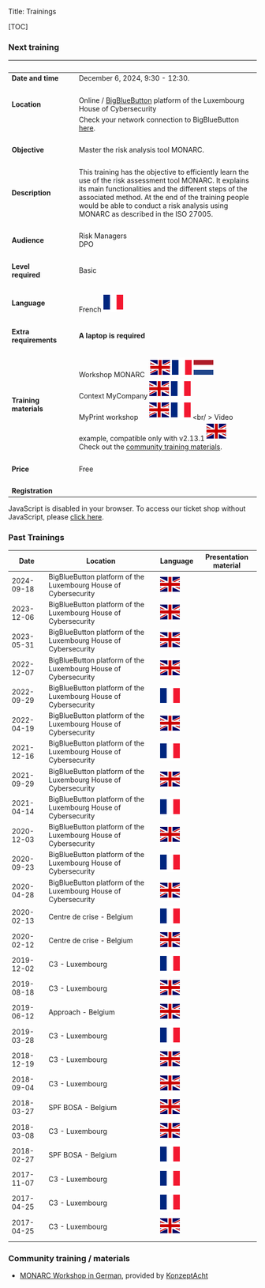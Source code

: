 Title: Trainings

<style>
table {
    width:100%;
}
</style>

[TOC]

### Next training

|&nbsp;|||
|:--|--|--|
|**Date and time**|| December 6, 2024, 9:30 - 12:30. |
|&nbsp;|  ||
|**Location**|&nbsp;&nbsp;&nbsp;|Online / [BigBlueButton](https://bigbluebutton.org/) platform of the Luxembourg House of Cybersecurity|
|&nbsp;|  |<i class="fa fa-exclamation-triangle"></i> Check your network connection to BigBlueButton [here](https://test.bigbluebutton.org).  |
|&nbsp;|  |  |
|**Objective**||Master the risk analysis tool MONARC.|
|&nbsp;|  |  |
|**Description**||This training has the objective to efficiently learn the use of the risk assessment tool MONARC. It explains its main functionalities and the different steps of the associated method. At the end of the training people would be able to conduct a risk analysis using MONARC as described in the ISO 27005.|
|&nbsp;|  |  |
|**Audience**||Risk Managers <br> DPO|
|&nbsp;|  |  |
|**Level required**||Basic|
|&nbsp;|  |  |
|**Language**|| French ![French][fr] &nbsp;&nbsp;&nbsp; |
|&nbsp;|  |  |
|**Extra requirements**||**A laptop is required**|
|&nbsp;|  |  |
|**Training materials**||Workshop MONARC &nbsp; [![English][en]](/assets/files/monarc-training/en/Formation_V2-MONARC_Env1.1.pdf) [![Français][fr]](/assets/files/monarc-training/fr/Formation_V2-MONARC_Fr.pdf) [![Dutch][nl]](/assets/files/monarc-training/nl/Formation_V2-MONARC_NL.pdf)<br/>Context MyCompany [![English][en]](/assets/files/monarc-training/en/Context_MyCompany_en_v1.0.pdf) [![Français][fr]](/assets/files/monarc-training/fr/Context_MyCompany_fr_v1.1.pdf)<br/>MyPrint workshop &nbsp;&nbsp;&nbsp;&nbsp;&nbsp;<a href="/assets/files/monarc-training/en/MyPrintEN.json" download>![English][en]</a> <a href="/assets/files/monarc-training/fr/MyPrintFR.json" download>![Français][fr]</a> <br/ > Video example, compatible only with v2.13.1 <a href="/assets/files/monarc-training/en/VideoExample_v2.13.1.json" download>![English][en]</a> <br />Check out the [community training materials](/trainings#community-training-materials).
|&nbsp;|  |  |
|**Price**||Free| /*(Cancellation is possible up to 48 hours before the start of the training) |*/
|&nbsp;|  |  |
|**Registration** | ||

<link rel="stylesheet" type="text/css" href="https://pretix.eu/monarc/training-2024-fr-1/widget/v1.css" crossorigin>
<script type="text/javascript" src="https://pretix.eu/widget/v1.en.js" async crossorigin></script>

<pretix-widget event="https://pretix.eu/monarc/training-2024-fr-1/" single-item-select="button"></pretix-widget>
<noscript>
   <div class="pretix-widget">
        <div class="pretix-widget-info-message">
            JavaScript is disabled in your browser. To access our ticket shop without JavaScript, please <a target="_blank" rel="noopener" href="https://pretix.eu/monarc/training-2024-fr-1/">click here</a>.
        </div>
    </div>
</noscript>


### Past Trainings


| Date       | Location                                     | Language        | Presentation material  |
|------------| -------------------------------------------- | --------------- | ---------------------- |
| 2024-09-18 | BigBlueButton platform of the Luxembourg House of Cybersecurity  | ![English][en]   | [<i class="fa fa-file-pdf-o" style="color:red" aria-hidden="true"></i>](https://github.com/monarc-project/monarc-training/releases/download/training_LHC_2024-09-18/20240918_MONARC-training.pdf)   |
| 2023-12-06 | BigBlueButton platform of the Luxembourg House of Cybersecurity  | ![English][en]   | [<i class="fa fa-file-pdf-o" style="color:red" aria-hidden="true"></i>](https://github.com/monarc-project/monarc-training/releases/download/training_LHC_2023-12-06/20231206_MONARC-training.pdf)   |
| 2023-05-31 | BigBlueButton platform of the Luxembourg House of Cybersecurity  | ![English][en]   | [<i class="fa fa-file-pdf-o" style="color:red" aria-hidden="true"></i>](https://github.com/monarc-project/monarc-training/files/11609462/20230531_MONARC-training.pdf)   |
| 2022-12-07 | BigBlueButton platform of the Luxembourg House of Cybersecurity  | ![English][en]   | [<i class="fa fa-file-pdf-o" style="color:red" aria-hidden="true"></i>](https://github.com/monarc-project/monarc-training/releases/download/training_LHC_2022-12-07/20221207_MONARC-training.pdf)   | 
| 2022-09-29 | BigBlueButton platform of the Luxembourg House of Cybersecurity  | ![French][FR]   |                        |
| 2022-04-19 | BigBlueButton platform of the Luxembourg House of Cybersecurity  | ![English][en]   | [<i class="fa fa-file-pdf-o" style="color:red" aria-hidden="true"></i>](/assets/files/trainings/20220419_MONARC-training.pdf)   |
| 2021-12-16 | BigBlueButton platform of the Luxembourg House of Cybersecurity  | ![French][FR]   |                        |
| 2021-09-29 | BigBlueButton platform of the Luxembourg House of Cybersecurity  | ![English][en]   | [<i class="fa fa-file-pdf-o" style="color:red" aria-hidden="true"></i>](/assets/files/trainings/20210929_MONARC-training.pdf)   |
| 2021-04-14 | BigBlueButton platform of the Luxembourg House of Cybersecurity  | ![French][FR]   |                        |
| 2020-12-03 | BigBlueButton platform of the Luxembourg House of Cybersecurity  | ![English][en]  | [<i class="fa fa-file-pdf-o" style="color:red" aria-hidden="true"></i>](/assets/files/trainings/2020-12-03_MONARC-training.pdf)                       |
| 2020-09-23 | BigBlueButton platform of the Luxembourg House of Cybersecurity  | ![French][FR]   |                        |
| 2020-04-28 | BigBlueButton platform of the Luxembourg House of Cybersecurity  | ![English][en]  |                        |
| 2020-02-13 | Centre de crise - Belgium                    | ![French][fr]   |                        |
| 2020-02-12 | Centre de crise - Belgium                    | ![English][en]  | [<i class="fa fa-file-pdf-o" style="color:red" aria-hidden="true"></i>](/assets/files/trainings/2020-02-12_MONARC-training.pdf) |
| 2019-12-02 | C3 - Luxembourg                              | ![French][fr]   |                        |
| 2019-08-18 | C3 - Luxembourg                              | ![English][en]  |                        |
| 2019-06-12 | Approach - Belgium                           | ![English][en]  |                        |
| 2019-03-28 | C3 - Luxembourg                              | ![French][fr]   |                        |
| 2018-12-19 | C3 - Luxembourg                              | ![English][en]  |                        |
| 2018-09-04 | C3 - Luxembourg                              | ![English][en]  |                        |
| 2018-03-27 | SPF BOSA - Belgium                           | ![English][en]  |                        |
| 2018-03-08 | C3 - Luxembourg                              | ![English][en]  |                        |
| 2018-02-27 | SPF BOSA - Belgium                           | ![French][fr]   |                        |
| 2017-11-07 | C3 - Luxembourg                              | ![French][fr]   |                        |
| 2017-04-25 | C3 - Luxembourg                              | ![French][fr]   |                        |
| 2017-04-25 | C3 - Luxembourg                              | ![English][en]  |                        |
|            |                                              |                 |                        |


### Community training / materials

- [MONARC Workshop in German](/assets/files/monarc-training/de/MONARC_K8_ger_16x9_Download_monarc_lu.pdf), provided by [KonzeptAcht](http://konzeptacht.de)


[en]: /assets/images/gb.svg "English"
[fr]: /assets/images/fr.svg "Français"
[nl]: /assets/images/nl.svg "Dutch"
